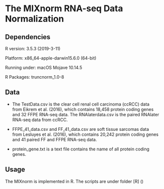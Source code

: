 # The MIXnorm RNA-seq Data Normalization

## Dependencies

R version: 3.5.3 (2019-3-11)

Platform: x86_64-apple-darwin15.6.0 (64-bit)

Running under: macOS Mojave 10.14.5

R Packages: truncnorm_1.0-8

## Data
* The TestData.csv is the clear cell renal cell carcinoma (ccRCC) data from  Eikrem et al. (2016), which contains 18,458 protein coding genes and 32 FFPE RNA-seq data. The RNAlaterdata.csv is the paired RNAlater RNA-seq data from ccRCC.

* FFPE_41_data.csv and FF_41_data.csv are soft tissue sarcomas data from Lesluyes et al. (2016), which contains 20,242 protein coding genes and 41 paired FF and FFPE RNA-seq data.

* protein_gene.txt is a text file contains the name of all protein coding genes.

## Usage
The MIXnorm is implemented in R. The scripts are under folder [R] ()
